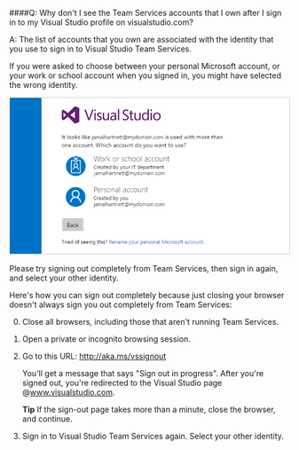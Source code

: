 ####Q:	Why don't I see the Team Services accounts that I own after I sign in to my Visual Studio profile on visualstudio.com?

A:	The list of accounts that you own are 
associated with the identity that you use 
to sign in to Visual Studio Team Services. 

If you were asked to choose between your personal Microsoft account, 
or your work or school account when you signed in, 
you might have selected the wrong identity. 

<img src="_img/sign-in-picker.png" alt="Choose work or school account, or personal Microsoft account" style="border: 1px solid #CCCCCC">

Please try signing out completely from Team Services, 
then sign in again, and select your other identity.

Here's how you can sign out completely because 
just closing your browser doesn't always sign you 
out completely from Team Services:

0.	Close all browsers, including those that aren't running Team Services.

0.	Open a private or incognito browsing session. 

0.	Go to this URL: http://aka.ms/vssignout

	You'll get a message that says "Sign out in progress". 
	After you're signed out, you're redirected to the 
	Visual Studio page @www.visualstudio.com. 

	**Tip** If the sign-out page takes more than a minute, 
	close the browser, and continue.

0.	Sign in to Visual Studio Team Services again. 
Select your other identity.
